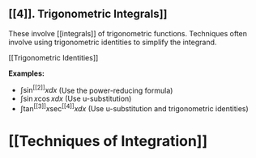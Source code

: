 ## [[4]]. Trigonometric Integrals]] 
These involve [[integrals]] of trigonometric functions.  Techniques often involve using trigonometric identities to simplify the integrand.

[[Trigonometric Identities]]

**Examples:**
* $\int \sin^[[2]] x dx$ (Use the power-reducing formula)
* $\int \sin x \cos x dx$ (Use u-substitution)
* $\int \tan^[[3]] x \sec^[[4]] x dx$ (Use u-substitution and trigonometric identities)

# [[Techniques of Integration]]